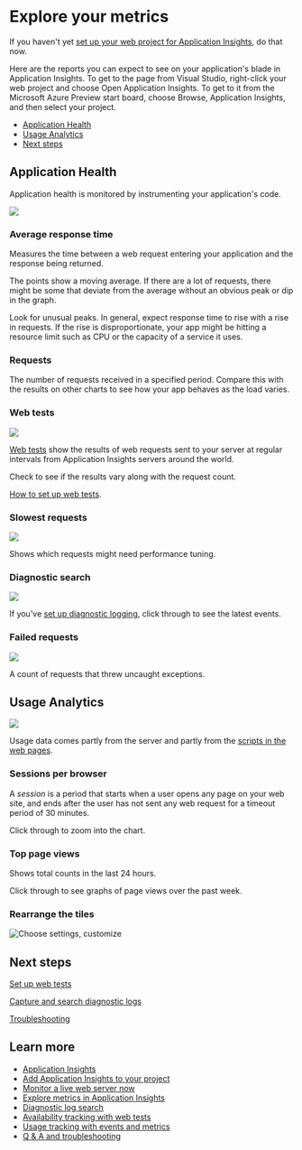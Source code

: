 <properties title="Explore your metrics" pageTitle="Explore your metrics" description="Analyze usage, availability and performance of your on-premises or Microsoft Azure web application with Application Insights." metaKeywords="analytics monitoring application insights" authors="awills"  />

<tags ms.service="application-insights" ms.workload="tbd" ms.tgt_pltfrm="ibiza" ms.devlang="na" ms.topic="article" ms.date="01/01/1900" ms.author="awills" />
 
# Explore your metrics 

If you haven't yet [set up your web project for Application Insights][start], do that now.

Here are the reports you can expect to see on your application's blade in Application Insights. To get to the page from Visual Studio, right-click your web project and choose Open Application Insights. To get to it from the Microsoft Azure Preview start board, choose Browse, Application Insights, and then select your project.


+ [Application Health](#health) 
+ [Usage Analytics](#usage)
+ [Next steps](#next)


## <a name="health"></a>Application Health

Application health is monitored by instrumenting your application's code.

![](./media/appinsights/appinsights-42reqs.png)

### Average response time

Measures the time between a web request entering your application and the response being returned.

The points show a moving average. If there are a lot of requests, there might be some that deviate from the average without an obvious peak or dip in the graph.

Look for unusual peaks. In general, expect response time to rise with a rise in requests. If the rise is disproportionate, your app might be hitting a resource limit such as CPU or the capacity of a service it uses.

### Requests

The number of requests received in a specified period. Compare this with the results on other charts to see how your app behaves as the load varies.

### Web tests

![](./media/appinsights/appinsights-43webtests.png)

[Web tests][availability] show the results of web requests sent to your server at regular intervals from Application Insights servers around the world.

Check to see if the results vary along with the request count.

[How to set up web tests][availability].

### Slowest requests

![](./media/appinsights/appinsights-44slowest.png)

Shows which requests might need performance tuning.

### Diagnostic search

![](./media/appinsights/appinsights-45diagnostic.png)

If you've [set up diagnostic logging][diagnostic], click through to see the latest events.

### Failed requests

![](./media/appinsights/appinsights-46failed.png)

A count of requests that threw uncaught exceptions.


## <a name="usage"></a>Usage Analytics

![](./media/appinsights/appinsights-47usage.png)

Usage data comes partly from the server and partly from the [scripts in the web pages][start].

### Sessions per browser

A *session* is a period that starts when a user opens any page on your web site, and ends after the user has not sent any web request for a timeout period of 30 minutes. 

Click through to zoom into the chart.

### Top page views

Shows total counts in the last 24 hours.

Click through to see graphs of page views over the past week.

### Rearrange the tiles

![Choose settings, customize](./media/appinsights/appinsights-21-customizeblade.png)

## <a name="next"></a>Next steps

[Set up web tests][availability]

[Capture and search diagnostic logs][diagnostic]

[Troubleshooting][qna]


## Learn more

* [Application Insights][root]
* [Add Application Insights to your project][start]
* [Monitor a live web server now][redfield]
* [Explore metrics in Application Insights][explore]
* [Diagnostic log search][diagnostic]
* [Availability tracking with web tests][availability]
* [Usage tracking with events and metrics][usage]
* [Q & A and troubleshooting][qna]


<!--Link references-->

[root]: ../app-insights-get-started/
[start]: ../app-insights-monitor-application-health-usage/
[redfield]: ../app-insights-monitor-performance-live-website-now/
[explore]: ../app-insights-explore-metrics/
[diagnostic]: ../app-insights-search-diagnostic-logs/ 
[availability]: ../app-insights-monitor-web-app-availability/
[usage]: ../app-insights-track-usage-custom-events-metrics/
[qna]: ../app-insights-troubleshoot-faq/
